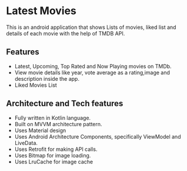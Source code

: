 
# Latest Movies
This is an android application that shows Lists of movies, liked list and details of each movie with the help of TMDB API.

## Features
- Latest, Upcoming, Top Rated and Now Playing movies on TMDb.
- View movie details like year, vote average  as a rating,image and description inside the app.
- Liked Movies List



## Architecture and Tech features
- Fully written in Kotlin language.
- Built on MVVM architecture pattern.
- Uses Material design
- Uses Android Architecture Components, specifically ViewModel and LiveData.
- Uses Retrofit for making API calls.
- Uses Bitmap for image loading.
- Uses LruCache for image cache 